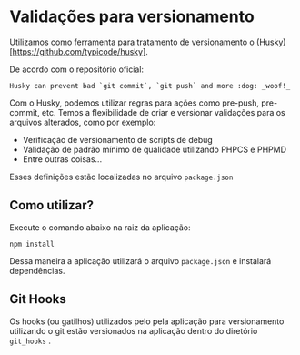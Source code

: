 # Validações para versionamento

Utilizamos como ferramenta para tratamento de versionamento o (Husky)[https://github.com/typicode/husky].

De acordo com o repositório oficial:

    Husky can prevent bad `git commit`, `git push` and more :dog: _woof!_

Com o Husky, podemos utilizar regras para ações como pre-push, pre-commit, etc. Temos a flexibilidade de criar e versionar validações para os arquivos alterados, como por exemplo:
- Verificação de versionamento de scripts de debug
- Validação de padrão mínimo de qualidade utilizando PHPCS e PHPMD
- Entre outras coisas...

Esses definições estão localizadas no arquivo ```package.json```

## Como utilizar?

Execute o comando abaixo na raiz da aplicação:
```
npm install
```

Dessa maneira a aplicação utilizará o arquivo ```package.json``` e instalará dependências.

## Git Hooks
Os hooks (ou gatilhos) utilizados pelo pela aplicação para versionamento utilizando o git estão versionados na aplicação dentro do diretório ```git_hooks``` .
